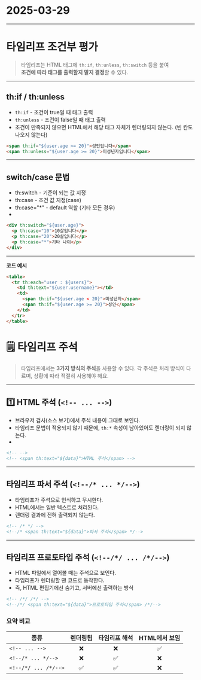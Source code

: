 # 2025-03-29
---

# 타임리프 조건부 평가

> 타임리프는 HTML 태그에 `th:if`, `th:unless`, `th:switch` 등을 붙여  
**조건에 따라 태그를 출력할지 말지 결정**할 수 있다.
---

## th:if / th:unless
- `th:if` - 조건이 true일 때 태그 출력
- `th:unless` - 조건이 false일 때 태그 출력 
- 조건이 만족되지 않으면 HTML에서 해당 태그 자체가 렌더링되지 않는다. (빈 칸도 나오지 않는다)

```html
<span th:if="${user.age >= 20}">성인입니다</span>
<span th:unless="${user.age >= 20}">미성년자입니다</span>
```
---

## switch/case 문법
- th:switch - 기준이 되는 값 지정
- th:case - 조건 값 지정(case)
- th:case="*" - default 역할 (기타 모든 경우)
- 
```html
<div th:switch="${user.age}">
  <p th:case="10">10살입니다</p>
  <p th:case="20">20살입니다</p>
  <p th:case="*">기타 나이</p>
</div>
```
---


**코드 예시**
```html
<table>
  <tr th:each="user : ${users}">
    <td th:text="${user.username}"></td>
    <td>
      <span th:if="${user.age < 20}">미성년자</span>
      <span th:if="${user.age >= 20}">성인</span>
    </td>
  </tr>
</table>
```

# 🗒️ 타임리프 주석

> 타임리프에서는 **3가지 방식의 주석**을 사용할 수 있다. 각 주석은 처리 방식이 다르며, 상황에 따라 적절히 사용해야 해요.
---

## 1️⃣ HTML 주석 (`<!-- ... -->`)
- 브라우저 검사(소스 보기)에서 주석 내용이 그대로 보인다.
- 타임리프 문법이 적용되지 않기 때문에, `th:*` 속성이 남아있어도 렌더링이 되지 않는다. 
- 
```html
<!-- -->
<!-- <span th:text="${data}">HTML 주석</span> -->
```
---

## 타임리프 파서 주석 (`<!--/* ... */-->`)
- 타임리프가 주석으로 인식하고 무시한다.
- HTML에서는 일반 텍스트로 처리된다.
- 렌더링 결과에 전혀 출력되지 않는다. 

```html
<!-- /* */ -->
<!--/* <span th:text="${data}">파서 주석</span> */-->
```
---

## 타임리프 프로토타입 주석 (`<!--/*/ ... /*/-->`)
- HTML 파일에서 열어볼 때는 주석으로 보인다.
- 타임리프가 렌더링할 땐 코드로 동작한다.
- 즉, HTML 편집기에선 숨기고, 서버에선 출력하는 방식 
```html
<!-- /*/ /*/ -->
<!--/*/ <span th:text="${data}">프로토타입 주석</span> /*/-->
```

### 요약 비교

| 종류                          | 렌더링됨 | 타임리프 해석 | HTML에서 보임 |
|-------------------------------|:--------:|:-------------:|:-------------:|
| `<!-- ... -->`                | ❌       | ❌             | ✅            |
| `<!--/* ... */-->`            | ❌       | ✅             | ❌            |
| `<!--/*/ ... /*/-->`          | ✅       | ✅             | ❌            |